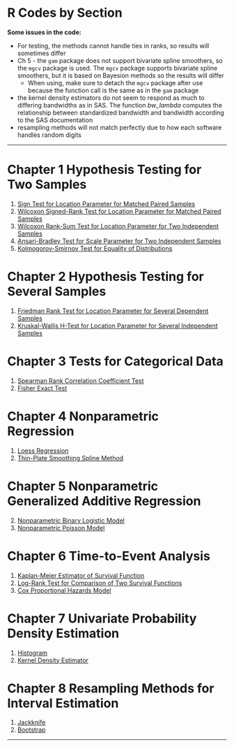 # R Codes by Section

**Some issues in the code:**

* For testing, the methods cannot handle ties in ranks, so results will sometimes differ
* Ch 5 - the `gam` package does not support bivariate spline smoothers, so the `mgcv` package is used. The `mgcv` package supports bivariate spline smoothers, but it is based on Bayesion methods so the results will differ
  * When using, make sure to detach the `mgcv` package after use because the function call is the same as in the `gam` package
* the kernel density estimators do not seem to respond as much to differing bandwidths as in SAS. The function *bw_lambda* computes the relationship between standardized bandwidth and bandwidth according to the SAS documentation
* resampling methods will not match perfectly due to how each software handles random digits

---

<a name="1"></a>
# Chapter 1 Hypothesis Testing for Two Samples

1. [Sign Test for Location Parameter for Matched Paired Samples](https://github.com/jgadbois17/csulb_stat560_nonparametric_R_codes/blob/main/chapter_codes/1_1_Sign_Test.R)
2. [Wilcoxon Signed-Rank Test for Location Parameter for Matched Paired Samples](https://github.com/jgadbois17/csulb_stat560_nonparametric_R_codes/blob/main/chapter_codes/1_2_Wilcoxon_Signed_Rank_Test.R)
3. [Wilcoxon Rank-Sum Test for Location Parameter for Two Independent Samples](https://github.com/jgadbois17/csulb_stat560_nonparametric_R_codes/blob/main/chapter_codes/1_3_Wilcoxon_Rank_Sum_Test.R)
4. [Ansari-Bradley Test for Scale Parameter for Two Independent Samples](https://github.com/jgadbois17/csulb_stat560_nonparametric_R_codes/blob/main/chapter_codes/1_4_Ansari_Bradley_Test.R)
5. [Kolmogorov-Smirnov Test for Equality of Distributions](https://github.com/jgadbois17/csulb_stat560_nonparametric_R_codes/blob/main/chapter_codes/1_5_Kolmogorov_Smirnov_Test.R)

<a name="2"></a>
# Chapter 2 Hypothesis Testing for Several Samples

1. [Friedman Rank Test for Location Parameter for Several Dependent Samples](https://github.com/jgadbois17/csulb_stat560_nonparametric_R_codes/blob/main/chapter_codes/2_1_Friedman_Rank_Test.R)
2. [Kruskal-Wallis H-Test for Location Parameter for Several Independent Samples](https://github.com/jgadbois17/csulb_stat560_nonparametric_R_codes/blob/main/chapter_codes/2_2_Kruskal_Wallis_H_Test.R)

<a name="3"></a>
# Chapter 3 Tests for Categorical Data

1. [Spearman Rank Correlation Coefficient Test](https://github.com/jgadbois17/csulb_stat560_nonparametric_R_codes/blob/main/chapter_codes/3_1_Spearman_Rank_Test.R)
2. [Fisher Exact Test](https://github.com/jgadbois17/csulb_stat560_nonparametric_R_codes/blob/main/chapter_codes/3_2_Fisher_Exact_Test.R)

<a name="4"></a>
# Chapter 4 Nonparametric Regression

1. [Loess Regression](https://github.com/jgadbois17/csulb_stat560_nonparametric_R_codes/blob/main/chapter_codes/4_1_Loess_Regression.R)
2. [Thin-Plate Smoothing Spline Method](https://github.com/jgadbois17/csulb_stat560_nonparametric_R_codes/blob/main/chapter_codes/4_2_Thin_Plate_Smoothing_Splines.R)

<a name="5"></a>
# Chapter 5 Nonparametric Generalized Additive Regression

2. [Nonparametric Binary Logistic Model](https://github.com/jgadbois17/csulb_stat560_nonparametric_R_codes/blob/main/chapter_codes/5_2_Nonparametric_Binary_Logistic_Model.R)
3. [Nonparametric Poisson Model](https://github.com/jgadbois17/csulb_stat560_nonparametric_R_codes/blob/main/chapter_codes/5_3_Nonparametric_Poisson_Model.R)

<a name="6"></a>
# Chapter 6 Time-to-Event Analysis

1. [Kaplan-Meier Estimator of Survival Function](https://github.com/jgadbois17/csulb_stat560_nonparametric_R_codes/blob/main/chapter_codes/6_1_Kaplan_Meier_Estimator.R)
2. [Log-Rank Test for Comparison of Two Survival Functions](https://github.com/jgadbois17/csulb_stat560_nonparametric_R_codes/blob/main/chapter_codes/6_2_Log_Rank_Test_Survival_Functions.R)
3. [Cox Proportional Hazards Model](https://github.com/jgadbois17/csulb_stat560_nonparametric_R_codes/blob/main/chapter_codes/6_3_Cox_Proportional_Hazards_Model.R)

<a name="7"></a>
# Chapter 7 Univariate Probability Density Estimation

1. [Histogram](https://github.com/jgadbois17/csulb_stat560_nonparametric_R_codes/blob/main/chapter_codes/7_1_Histogram.R)
2. [Kernel Density Estimator](https://github.com/jgadbois17/csulb_stat560_nonparametric_R_codes/blob/main/chapter_codes/7_2_Kernel_Density_Estimator.R)

<a name="8"></a>
# Chapter 8 Resampling Methods for Interval Estimation

1. [Jackknife](https://github.com/jgadbois17/csulb_stat560_nonparametric_R_codes/blob/main/chapter_codes/8_1_Jackknife.R)
2. [Bootstrap](https://github.com/jgadbois17/csulb_stat560_nonparametric_R_codes/blob/main/chapter_codes/8_2_Bootstrap.R)

---
